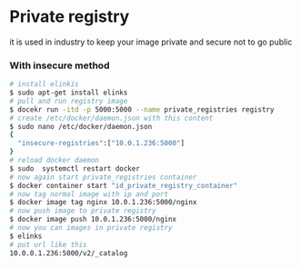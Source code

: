 # Private registry

it is used in industry to keep your image private and secure not to go public

### With insecure method

```bash
# install elinkis
$ sudo apt-get install elinks
# pull and run registry image
$ docekr run -itd -p 5000:5000 --name private_registries registry
# create /etc/docker/daemon.json with this content
$ sudo nano /etc/docker/daemon.json
{
  "insecure-registries":["10.0.1.236:5000"]
}
# reload docker daemon
$ sudo  systemctl restart docker
# now again start private_registries container
$ docker container start "id_private_registry_container"
# now tag normal image with ip and port
$ docker image tag nginx 10.0.1.236:5000/nginx
# now push image to private registry
$ docker image push 10.0.1.236:5000/nginx
# now you can images in private registry
$ elinks
# put url like this
10.0.0.1.236:5000/v2/_catalog

```

